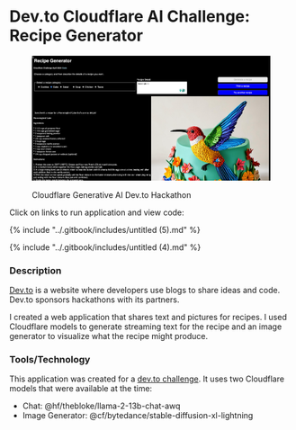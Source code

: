 # Dev.to Cloudflare AI Challenge: Recipe Generator

<figure><img src="../.gitbook/assets/hummingbird-cake.png" alt=""><figcaption><p>Cloudflare Generative AI Dev.to Hackathon</p></figcaption></figure>

Click on links to run application and view code:

{% include "../.gitbook/includes/untitled (5).md" %}

{% include "../.gitbook/includes/untitled (4).md" %}

### Description

[Dev.to](https://dev.to/) is a website where developers use blogs to share ideas and code.  Dev.to sponsors hackathons with its partners.

I created a web application that shares text and pictures for recipes. I used Cloudflare models to generate streaming text for the recipe and an image generator to visualize what the recipe might produce.

### Tools/Technology

This application was created for a [dev.to challenge](https://dev.to/challenges/cloudflare). It uses two Cloudflare models that were available at the time:&#x20;

* Chat: @hf/thebloke/llama-2-13b-chat-awq
* Image Generator: @cf/bytedance/stable-diffusion-xl-lightning

